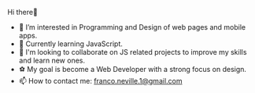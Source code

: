 Hi there👋
- 👀 I’m interested in Programming and Design of web pages and mobile apps.
- 🌱 Currently learning JavaScript.
- 💞️ I'm looking to collaborate on JS related projects to improve my skills and learn new ones.
- ⚽ My goal is become a Web Developer with a strong focus on design.
- 📫 How to contact me: franco.neville.1@gmail.com

<!---
FrankNev/FrankNev is a ✨ special ✨ repository because its `README.md` (this file) appears on your GitHub profile.
You can click the Preview link to take a look at your changes.
--->
